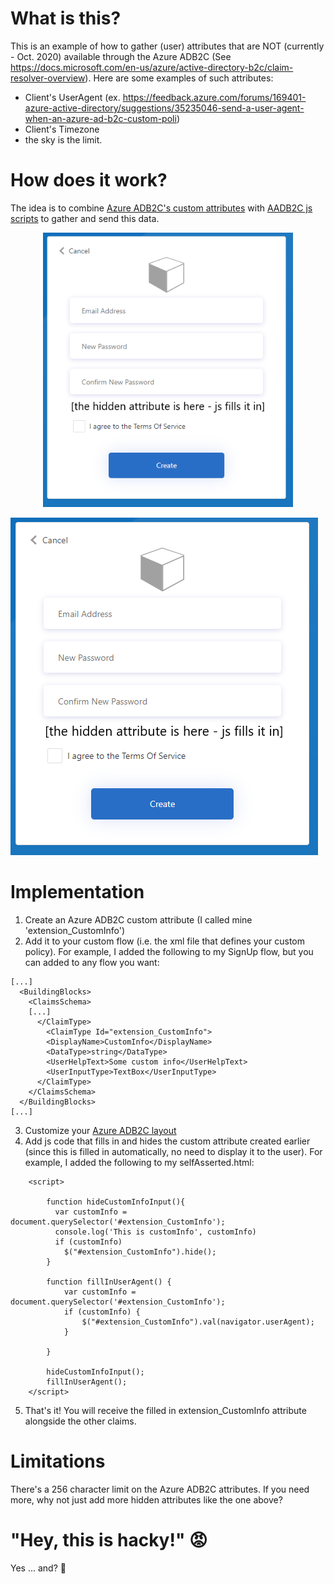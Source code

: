 # What is this?

This is an example of how to gather (user) attributes that are NOT (currently - Oct. 2020) available through the Azure ADB2C (See https://docs.microsoft.com/en-us/azure/active-directory-b2c/claim-resolver-overview).
Here are some examples of such attributes:

- Client's UserAgent (ex. https://feedback.azure.com/forums/169401-azure-active-directory/suggestions/35235046-send-a-user-agent-when-an-azure-ad-b2c-custom-poli)
- Client's Timezone
- the sky is the limit.

# How does it work?

The idea is to combine [Azure ADB2C's custom attributes](https://docs.microsoft.com/en-us/azure/active-directory-b2c/user-flow-custom-attributes) with [AADB2C js scripts](https://docs.microsoft.com/en-us/azure/active-directory-b2c/javascript-samples) to gather and send this data.

<div align="center">
    <img src="Capture.PNG" width="400px"</img> 
</div>

![This is what I mean](Capture.PNG?raw=true)

# Implementation
1. Create an Azure ADB2C custom attribute (I called mine 'extension_CustomInfo')
2. Add it to your custom flow (i.e. the xml file that defines your custom policy). For example, I added the following to my SignUp flow, but you can added to any flow you want:

```
[...]
  <BuildingBlocks>
    <ClaimsSchema>
    [...]
      </ClaimType>
        <ClaimType Id="extension_CustomInfo">
        <DisplayName>CustomInfo</DisplayName>
        <DataType>string</DataType>
        <UserHelpText>Some custom info</UserHelpText>
        <UserInputType>TextBox</UserInputType>
      </ClaimType>
    </ClaimsSchema>
  </BuildingBlocks>
[...]
```

3. Customize your [Azure ADB2C layout](https://docs.microsoft.com/en-us/azure/active-directory-b2c/custom-policy-ui-customization)
4. Add js code that fills in and hides the custom attribute created earlier (since this is filled in automatically, no need to display it to the user). For example, I added the following to my selfAsserted.html:

```
    <script>
    
        function hideCustomInfoInput(){
          var customInfo = document.querySelector('#extension_CustomInfo');
          console.log('This is customInfo', customInfo)
          if (customInfo)
            $("#extension_CustomInfo").hide();
        }
        
        function fillInUserAgent() {
            var customInfo = document.querySelector('#extension_CustomInfo');
            if (customInfo) {
                $("#extension_CustomInfo").val(navigator.userAgent);
            }
    
        }
    
        hideCustomInfoInput();
        fillInUserAgent();
    </script>
```

5. That's it! You will receive the filled in extension_CustomInfo attribute alongside the other claims.

# Limitations
There's a 256 character limit on the Azure ADB2C attributes. If you need more, why not just add more hidden attributes like the one above?

# "Hey, this is hacky!" :rage:
Yes ... and? :nail_care:


